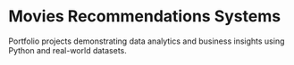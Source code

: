 # Movies Recommendations Systems
Portfolio projects demonstrating data analytics and business insights using Python and real-world datasets.
